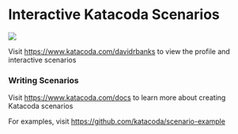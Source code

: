 # Interactive Katacoda Scenarios

[![](http://shields.katacoda.com/katacoda/davidrbanks/count.svg)](https://www.katacoda.com/davidrbanks "Get your profile on Katacoda.com")

Visit https://www.katacoda.com/davidrbanks to view the profile and interactive scenarios

### Writing Scenarios
Visit https://www.katacoda.com/docs to learn more about creating Katacoda scenarios

For examples, visit https://github.com/katacoda/scenario-example
